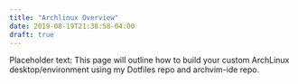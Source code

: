 ```yaml
---
title: "Archlinux Overview"
date: 2019-08-19T21:38:58-04:00
draft: true
---
```


Placeholder text: This page will outline how to build your custom ArchLinux
desktop/environment using my Dotfiles repo and archvim-ide repo.

